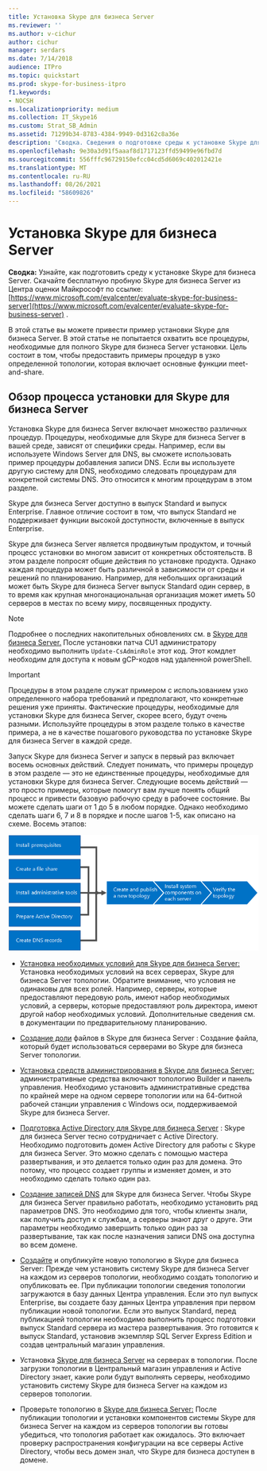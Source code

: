 ```yaml
---
title: Установка Skype для бизнеса Server
ms.reviewer: ''
ms.author: v-cichur
author: cichur
manager: serdars
ms.date: 7/14/2018
audience: ITPro
ms.topic: quickstart
ms.prod: skype-for-business-itpro
f1.keywords:
- NOCSH
ms.localizationpriority: medium
ms.collection: IT_Skype16
ms.custom: Strat_SB_Admin
ms.assetid: 71299b34-8783-4384-9949-0d3162c8a36e
description: 'Сводка. Сведения о подготовке среды к установке Skype для бизнеса Server. Скачайте бесплатную пробную Skype для бизнеса Server из Центра оценки Майкрософт по ссылке: https://www.microsoft.com/evalcenter/evaluate-skype-for-business-server .'
ms.openlocfilehash: 9e30a3d91f5aaaf8d1717123ffd59499e96fbd7d
ms.sourcegitcommit: 556fffc96729150efcc04cd5d6069c402012421e
ms.translationtype: MT
ms.contentlocale: ru-RU
ms.lasthandoff: 08/26/2021
ms.locfileid: "58609826"
---
```

# <a name="install-skype-for-business-server"></a>Установка Skype для бизнеса Server
 
**Сводка:** Узнайте, как подготовить среду к установке Skype для бизнеса Server. Скачайте бесплатную пробную Skype для бизнеса Server из Центра оценки Майкрософт по ссылке: [https://www.microsoft.com/evalcenter/evaluate-skype-for-business-server](https://www.microsoft.com/evalcenter/evaluate-skype-for-business-server) .
  
В этой статье вы можете привести пример установки Skype для бизнеса Server. В этой статье не попытается охватить все процедуры, необходимые для полного Skype для бизнеса Server установки. Цель состоит в том, чтобы предоставить примеры процедур в узко определенной топологии, которая включает основные функции meet-and-share.
  
## <a name="overview-of-the-install-process-for-skype-for-business-server"></a>Обзор процесса установки для Skype для бизнеса Server

Установка Skype для бизнеса Server включает множество различных процедур. Процедуры, необходимые для Skype для бизнеса Server в вашей среде, зависят от специфики среды. Например, если вы используете Windows Server для DNS, вы сможете использовать пример процедуры добавления записи DNS. Если вы используете другую систему для DNS, необходимо следовать процедурам для конкретной системы DNS. Это относится к многим процедурам в этом разделе.
  
Skype для бизнеса Server доступно в выпуск Standard и выпуск Enterprise. Главное отличие состоит в том, что выпуск Standard не поддерживает функции высокой доступности, включенные в выпуск Enterprise. 
  
Skype для бизнеса Server является продвинутым продуктом, и точный процесс установки во многом зависит от конкретных обстоятельств. В этом разделе попросят общие действия по установке продукта. Однако каждая процедура может быть различной в зависимости от среды и решений по планированию. Например, для небольших организаций может быть Skype для бизнеса Server выпуск Standard один сервер, в то время как крупная многонациональная организация может иметь 50 серверов в местах по всему миру, посвященных продукту.
  
> [!NOTE]
> Подробнее о последних накопительных обновлениях см. в [Skype для бизнеса Server.](https://support.microsoft.com/kb/3061064) После установки патча CU1 администратору необходимо выполнить  `Update-CsAdminRole` этот код. Этот комдлет необходим для доступа к новым gCP-кодов над удаленной powerShell.
  
> [!IMPORTANT]
> Процедуры в этом разделе служат примером с использованием узко определенного набора требований и предполагают, что конкретные решения уже приняты. Фактические процедуры, необходимые для установки Skype для бизнеса Server, скорее всего, будут очень разными. Используйте процедуры в этом разделе только в качестве примера, а не в качестве пошагового руководства по установке Skype для бизнеса Server в каждой среде. 
  
Запуск Skype для бизнеса Server и запуск в первый раз включает восемь основных действий. Следует понимать, что примеры процедур в этом разделе — это не единственные процедуры, необходимые для установки Skype для бизнеса Server. Следующие восемь действий — это просто примеры, которые помогут вам лучше понять общий процесс и привести базовую рабочую среду в рабочее состояние. Вы можете сделать шаги от 1 до 5 в любом порядке. Однако необходимо сделать шаги 6, 7 и 8 в порядке и после шагов 1-5, как описано на схеме. Восемь этапов:
  
![Обзор процесса установки.](../../media/b1a59b39-a7f0-4781-ac4d-2dfef7ca3700.png)
  
- [Установка необходимых условий для Skype для бизнеса Server:](install-prerequisites.md) Установка необходимых условий на всех серверах, Skype для бизнеса Server топологии. Обратите внимание, что условия не одинаковы для всех ролей. Например, серверы, которые предоставляют передовую роль, имеют набор необходимых условий, а серверы, которые предоставляют роль директора, имеют другой набор необходимых условий. Дополнительные сведения см. в документации по предварительному планированию.
    
- [Создание доли](create-a-file-share.md) файлов в Skype для бизнеса Server : Создание файла, который будет использоваться серверами во Skype для бизнеса Server топологии.
    
- [Установка средств администрирования в Skype для бизнеса Server:](install-administrative-tools.md) административные средства включают топологию Builder и панель управления. Необходимо установить административные средства по крайней мере на одном сервере топологии или на 64-битной рабочей станции управления с Windows оси, поддерживаемой Skype для бизнеса Server.
    
- [Подготовка Active Directory для Skype для бизнеса Server](prepare-active-directory.md) : Skype для бизнеса Server тесно сотрудничает с Active Directory. Необходимо подготовить домен Active Directory для работы с Skype для бизнеса Server. Это можно сделать с помощью мастера развертывания, и это делается только один раз для домена. Это потому, что процесс создает группы и изменяет домен, и это необходимо сделать только один раз.
    
- [Создание записей DNS](create-dns-records.md) для Skype для бизнеса Server. Чтобы Skype для бизнеса Server правильно работать, необходимо установить ряд параметров DNS. Это необходимо для того, чтобы клиенты знали, как получить доступ к службам, а серверы знают друг о друге. Эти параметры необходимо завершить только один раз за развертывание, так как после назначения записи DNS она доступна во всем домене.
    
- [Создайте](create-and-publish-new-topology.md) и опубликуйте новую топологию в Skype для бизнеса Server: Прежде чем установить систему Skype для бизнеса Server на каждом из серверов топологии, необходимо создать топологию и опубликовать ее. При публикации топологии сведения топологии загружаются в базу данных Центра управления. Если это пул выпуск Enterprise, вы создаете базу данных Центра управления при первом публикации новой топологии. Если это выпуск Standard, перед публикацией топологии необходимо выполнить процесс подготовки выпуск Standard сервера из мастера развертывания. Это готовится к выпуск Standard, установив экземпляр SQL Server Express Edition и создав центральный магазин управления.
    
- Установка [Skype для бизнеса Server](install-skype-for-business-server.md) на серверах в топологии. После загрузки топологии в Центральный магазин управления и Active Directory знает, какие роли будут выполнять серверы, необходимо установить систему Skype для бизнеса Server на каждом из серверов топологии.
    
- Проверьте топологию в [Skype для бизнеса Server:](verify-the-topology.md) После публикации топологии и установки компонентов системы Skype для бизнеса Server на каждом из серверов топологии вы готовы убедиться, что топология работает как ожидалось. Это включает проверку распространения конфигурации на все серверы Active Directory, чтобы весь домен знал, что Skype для бизнеса доступен в домене.
    

